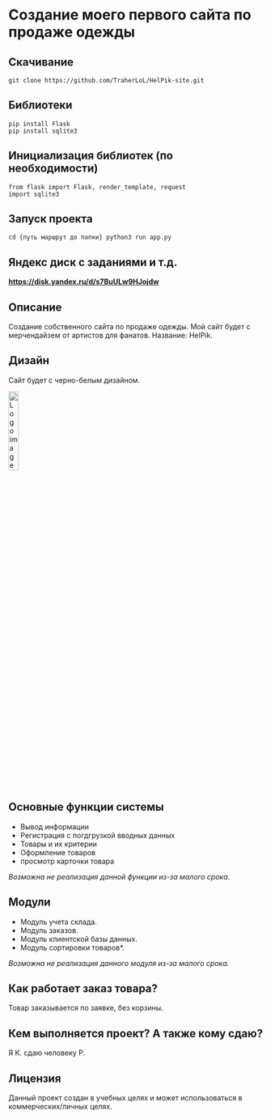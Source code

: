 # Создание моего первого сайта по продаже одежды

## Скачивание

```
git clone https://github.com/TraherLoL/HelPik-site.git
```

## Библиотеки

```
pip install Flask
pip install sqlite3
```

## Инициализация библиотек (по необходимости)

```
from flask import Flask, render_template, request
import sqlite3
```
## Запуск проекта

```
cd {путь маршрут до папки} python3 run app.py
```

## Яндекс диск с заданиями и т.д.

__https://disk.yandex.ru/d/s7BuULw9HJojdw__

## Описание
Создание собственного сайта по продаже одежды. Мой сайт будет с мерчендайзем от артистов для фанатов. Название: HelPik.

## Дизайн
Сайт будет с черно-белым дизайном.

<img src="static\img\logo.jpg" alt="Logo image" width=20%>


## Основные функции системы
- Вывод информации
- Регистрация с погдгрузкой вводных данных 
- Товары и их критерии
- Оформление товаров 
- просмотр карточки товара


*Возможна не реализация данной функции из-за малого срока.*

## Модули
- Модуль учета склада.
- Модуль заказов.
- Модуль клиентской базы данных.
- Модуль сортировки товаров*.

*Возможна не реализация данного модуля из-за малого срока.*

## Как работает заказ товара?
Товар заказывается по заявке, без корзины.

## Кем выполняется проект? А также кому сдаю? 
Я К. сдаю человеку Р.

## Лицензия
Данный проект создан в учебных целях и может использоваться в коммерческих/личных целях.
